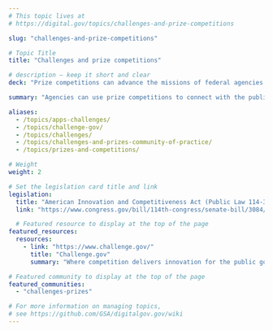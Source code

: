 ```yaml
---
# This topic lives at
# https://digital.gov/topics/challenges-and-prize-competitions

slug: "challenges-and-prize-competitions"

# Topic Title
title: "Challenges and prize competitions"

# description — keep it short and clear
deck: "Prize competitions can advance the missions of federal agencies."

summary: "Agencies can use prize competitions to connect with the public braintrust, tapping into diverse expertise and perspectives to solve complex problems. Prize competitions often lead to unconventional and efficient solutions that might not be found within traditional government structures. Agencies and the public benefit from fresh approaches to tackle challenges in areas like healthcare, cybersecurity, and environmental protection."

aliases:
  - /topics/apps-challenges/
  - /topics/challenge-gov/
  - /topics/challenges/
  - /topics/challenges-and-prizes-community-of-practice/
  - /topics/prizes-and-competitions/

# Weight
weight: 2

# Set the legislation card title and link
legislation:
  title: "American Innovation and Competitiveness Act (Public Law 114-329)"
  link: "https://www.congress.gov/bill/114th-congress/senate-bill/3084/text"

  # Featured resource to display at the top of the page
featured_resources:
  resources:
    - link: "https://www.challenge.gov/"
      title: "Challenge.gov"
      summary: "Where competition delivers innovation for the public good."

# Featured community to display at the top of the page
featured_communities:
  - "challenges-prizes"

# For more information on managing topics,
# see https://github.com/GSA/digitalgov.gov/wiki
---
```

